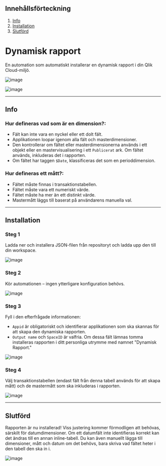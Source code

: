 ## Innehållsförteckning
1. [Info](#info)
2. [Installation](#installation)
3. [Slutförd](#slutförd)


# Dynamisk rapport
En automation som automatiskt installerar en dynamisk rapport i din Qlik Cloud-miljö. 

![image](https://github.com/user-attachments/assets/0cf4b72f-8849-47b9-b2f2-dd38a6eb1646)

![image](https://github.com/user-attachments/assets/200e6468-59de-43c1-a6f7-d573b489040c)


---

## Info
### Hur defineras vad som är en dimension?:
- Fält kan inte vara en nyckel eller ett dolt fält.
- Applikationen loopar igenom alla fält och masterdimensioner.
- Den kontrollerar om fältet eller masterdimensionerna används i ett objekt eller en mastervisualisering i ett `Publicerat` ark. Om fältet används, inkluderas det i rapporten.
- Om fältet har taggen `$Date`, klassificeras det som en perioddimension.

### Hur defineras ett mått?:
- Fältet måste finnas i transaktionstabellen.
- Fältet måste vara ett numeriskt värde.
- Fältet måste ha mer än ett distinkt värde.
- Mastermått läggs till baserat på användarens manuella val.

---

## Installation
### Steg 1
Ladda ner och installera JSON-filen från repositoryt och ladda upp den till din workspace.

![image](https://github.com/user-attachments/assets/52a54133-7824-4a2d-be11-0e55aae2215a)

### Steg 2
Kör automationen – ingen ytterligare konfiguration behövs.

![image](https://github.com/user-attachments/assets/531953d9-d75a-447b-aaa3-64ebe2939313)

### Steg 3
Fyll i den efterfrågade informationen:
- `Appid` är obligatoriskt och identifierar applikationen som ska skannas för att skapa den dynamiska rapporten.
- `Output name` och `SpaceID` är valfria. Om dessa fält lämnas tomma installeras rapporten i ditt personliga utrymme med namnet "Dynamisk Rapport."

![image](https://github.com/user-attachments/assets/1f6d4398-90d1-46ff-a49e-4ec6cad2625d)

### Steg 4
Välj transaktionstabellen (endast fält från denna tabell används för att skapa mått) och de mastermått som ska inkluderas i rapporten.

![image](https://github.com/user-attachments/assets/8ab1fa44-976c-4730-8f65-28f073ab5203)

---

## Slutförd
Rapporten är nu installerad! Viss justering kommer förmodligen att behövas, särskilt för datumdimensioner. Om ett datumfält inte identifieras korrekt kan det ändras till en annan inline-tabell. Du kan även manuellt lägga till dimensioner, mått och datum om det behövs, bara skriva vad fältet heter i den tabell den ska in i.

![image](https://github.com/user-attachments/assets/17a2b65e-1593-4274-88c6-3190f9dbdca4)


